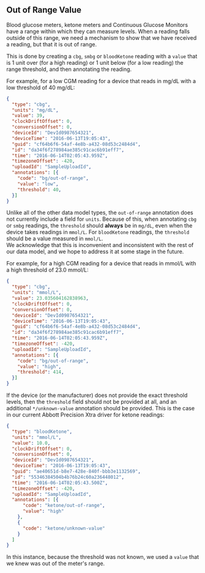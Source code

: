 <!-- non-generated document! all areas editable -->

 ## Out of Range Value
 Blood glucose meters, ketone meters and Continuous Glucose Monitors have a range within which they
 can measure levels. When a reading falls outside of this range, we need a mechanism to show that we
 have received a reading, but that it is out of range.

 This is done by creating a `cbg`, `smbg` or `bloodKetone` reading with a `value` that is 1 unit
 over (for a high reading) or 1 unit below (for a low reading) the range threshold, and then annotating
 the reading.

For example, for a low CGM reading for a device that reads in mg/dL with a low threshold of 40 mg/dL:
```json
{
  "type": "cbg",
  "units": "mg/dL",
  "value": 39,
  "clockDriftOffset": 0,
  "conversionOffset": 0,
  "deviceId": "DevId0987654321",
  "deviceTime": "2016-06-13T19:05:43",
  "guid": "cf64b6f6-54af-4e8b-a432-08d53c2484d4",
  "id": "da34f6f278984ae385c91cac6b91eff7",
  "time": "2016-06-14T02:05:43.959Z",
  "timezoneOffset": -420,
  "uploadId": "SampleUploadId",
  "annotations": [{
    "code": "bg/out-of-range",
    "value": "low",
    "threshold": 40,
  }]
}
```

Unlike all of the other data model types, the `out-of-range` annotation does not currently include a field for `units`.
Because of this, when annotating `cbg` or `smbg` readings, the `threshold` should **always** be in `mg/dL`,
even when the device takes readings in `mmol/L`.
For `bloodKetone` readings, the `threshold` should be a value measured in `mmol/L`.  
We acknowledge that this is inconvenient and inconsistent with the rest of our data model,
and we hope to address it at some stage in the future.

For example, for a high CGM reading for a device that reads in mmol/L with a high threshold of 23.0 mmol/L:
```json
{
  "type": "cbg",
  "units": "mmol/L",
  "value": 23.035604162838963,
  "clockDriftOffset": 0,
  "conversionOffset": 0,
  "deviceId": "DevId0987654321",
  "deviceTime": "2016-06-13T19:05:43",
  "guid": "cf64b6f6-54af-4e8b-a432-08d53c2484d4",
  "id": "da34f6f278984ae385c91cac6b91eff7",
  "time": "2016-06-14T02:05:43.959Z",
  "timezoneOffset": -420,
  "uploadId": "SampleUploadId",
  "annotations": [{
    "code": "bg/out-of-range",
    "value": "high",
    "threshold": 414,
  }]
}
```

If the device (or the manufacturer) does not provide the exact threshold levels, then the `threshold`
field should not be provided at all, and an additional `*/unknown-value` annotation should be
provided.
This is the case in our current Abbott Precision Xtra driver for ketone readings:
```json
{
  "type": "bloodKetone",
  "units": "mmol/L",
  "value": 10.0,
  "clockDriftOffset": 0,
  "conversionOffset": 0,
  "deviceId": "DevId0987654321",
  "deviceTime": "2016-06-13T19:05:43",
  "guid": "ae40651d-b8e7-428e-840f-bbb3e1132569",
  "id": "55346384504b4b76b24c60a236448012",
  "time": "2016-06-14T02:05:43.500Z",
  "timezoneOffset": -420,
  "uploadId": "SampleUploadId",
  "annotations": [{
      "code": "ketone/out-of-range",
      "value": "high"
    },
    {
      "code": "ketone/unknown-value"
    }
  ]
}
```

In this instance, because the threshold was not known, we used a `value` that we knew was out of the meter's range.
